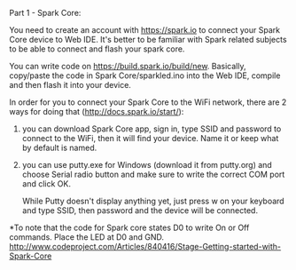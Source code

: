 Part 1 - Spark Core:

You need to create an account with https://spark.io to connect your Spark Core device to Web IDE. It's better to 
be familiar with Spark related subjects to be able to connect and flash your spark core.

You can write code on https://build.spark.io/build/new. Basically, copy/paste the code in Spark Core/sparkled.ino 
into the Web IDE, compile and then flash it into your device.

In order for you to connect your Spark Core to the WiFi network, there are 2 ways for doing that 
(http://docs.spark.io/start/):

1) you can download Spark Core app, sign in, type SSID and password to connect to the WiFi, then it will find 
   your device. Name it or keep what by default is named.
2) you can use putty.exe for Windows (download it from putty.org) and choose Serial radio button and make sure 
   to write the correct COM port and click OK.
   
	While Putty doesn't display anything yet, just press w on your keyboard and type SSID, then password and 
	the device will be connected.
	
*To note that the code for Spark core states D0 to write On or Off commands. Place the LED at D0 and GND.
http://www.codeproject.com/Articles/840416/Stage-Getting-started-with-Spark-Core